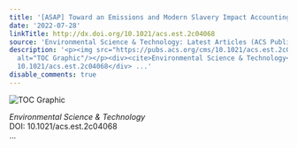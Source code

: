 ```yaml
---
title: '[ASAP] Toward an Emissions and Modern Slavery Impact Accounting Model'
date: '2022-07-28'
linkTitle: http://dx.doi.org/10.1021/acs.est.2c04068
source: 'Environmental Science & Technology: Latest Articles (ACS Publications)'
description: '<p><img src="https://pubs.acs.org/cms/10.1021/acs.est.2c04068/asset/images/medium/es2c04068_0004.gif"
  alt="TOC Graphic"/></p><div><cite>Environmental Science & Technology</cite></div><div>DOI:
  10.1021/acs.est.2c04068</div> ...'
disable_comments: true
---
```

<p><img src="https://pubs.acs.org/cms/10.1021/acs.est.2c04068/asset/images/medium/es2c04068_0004.gif" alt="TOC Graphic"/></p><div><cite>Environmental Science & Technology</cite></div><div>DOI: 10.1021/acs.est.2c04068</div> ...